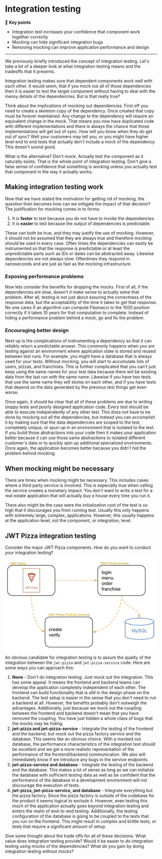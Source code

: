 # Integration testing

🔑 **Key points**

- Integration test increases your confidence that component work together correctly
- Mocking can hide significant integration bugs
- Removing mocking can improve application performance and design

---

We previously briefly introduced the concept of integration testing. Let's take a bit of a deeper look at what integration testing means and the tradeoffs that it presents.

Integration testing makes sure that dependent components work well with each other. It would seem, that if you mock out all of those dependencies then it is easier to test the target component without having to deal with the messy details of the dependencies. But is that really true?

Think about the implications of mocking out dependencies. First off you need to create a skeleton copy of the dependency. Once created that copy must be forever maintained. Any change to the dependency will require an equivalent change in the mock. That means you now have duplicated code with different implementations and there is always the chance that those implementations will get out of sync. How will you know when they do get out of sync? Well your customers may tell you, or you might have higher level end to end tests that actually don't include a mock of the dependency. This doesn't sound good.

What is the alternative? Don't mock. Actually test the component as it naturally exists. That is the whole point of integration testing. Don't give a false sense of confidence that something is working unless you actually test that component in the way it actually works.

## Making integration testing work

Now that we have stated the motivation for getting rid of mocking, the question then becomes how can we mitigate the impact of that decision? The justification for mocking comes in to forms:

1. It is **faster** to test because you do not have to invoke the dependencies.
1. It is **easier** to test because the output of dependencies is predictable.

These can both be true, and they may justify the use of mocking. However, it should not be assumed that they are always true and therefore mocking should be used in every case. Often times the dependencies can easily be instrumented so that the response is predictable or at least the unpredictable parts such as IDs or dates can be abstracted away. Likewise dependencies are not always slow. Oftentimes they respond in nanoseconds and are just as fast as the mocking infrastructure.

### Exposing performance problems

Now lets consider the benefits for dropping the mocks. First of all, if the dependencies are slow, doesn't it make sense to actually solve that problem. After all, testing is not just about assuring the correctness of the response data, but the acceptability of the time it takes to get that response. No one cares if an algorithm can compute Fibonacci to the 1000 position correctly if it takes 10 years for that computation to complete. Instead of hiding a performance problem behind a mock, go and fix the problem.

### Encouraging better design

Next up is the complications of instrumenting a dependency so that it can reliably return a predictable answer. This commonly happens when you are testing against an environment where application state is stored and reused between test runs. For example, you might have a database that is always used for your tests. Without mocking, you will start to accumulate lots of users, pizzas, and franchises. This is further complicated that you can't just keep using the same names for your test data because there will be existing data from the last run with the same name. Likewise if you have two tests that use the same name they will stomp on each other, and if you have tests that depend on the data generated by the previous test things get even worse.

Once again, it should be clear that all of these problems are due to writing sloppy tests and poorly designed application code. Every test should be able to execute independently of any other test. This does not have to be done by mocking out all the dependencies, but instead you can accomplish it by making sure that the data dependencies are scoped to the test, completely unique, or spun up in an environment that is isolated to the test. If you build those abstractions into your code then it makes your application better because it can use those same abstractions to isolated different customer's data or to quickly spin up additional specialized environments. Once again, the application becomes better because you didn't hid the problem behind mocking.

## When mocking might be necessary

There are times when mocking might be necessary. This includes cases where a third party service is involved. This is especially true when calling the service creates a monetary impact. You don't want to write a test for a real estate application that will actually buy a house every time you run it.

There also might be the case were the initialization cost of the test is so high that it discourages you from running test. Usually this only happens with extremely large, complex, applications. However, this usually happens at the application level, not the component, or integration, level.

## JWT Pizza integration testing

Consider the major JWT Pizza components. How do you want to conduct your integration testing?

![component overview](componentOverview.png)

An obvious candidate for integration testing is to assure the quality of the integration between the `jwt-pizza` and `jwt-pizza-service` code. Here are some ways you can approach this:

1. **None** - Don't do integration testing. Just mock out the integration. This has some appeal. It means the frontend and backend teams can develop the application completely independent of each other. The frontend can build functionality that is still in the design phase on the backend. The test setup is easier in the sense that you don't need to run a backend at all. However, the benefits probably don't outweigh the advantages. Additionally, just because we mock out the coupling between the frontend and backend doesn't mean that you have removed the coupling. You have just hidden a whole class of bugs that the mocks may be hiding.
1. **jwt-pizza and jwt-pizza-service** - Integrate the testing of the frontend and the backend, but mock out the pizza factory service and the database. This seems like an obvious choice. With a mocked out database, the performance characteristics of the integration test should be excellent and we get a more realistic representation of the performance of the frontend/backend communication. We also will immediately know if we introduce any bugs in the service endpoints.
1. **jwt-pizza-service and database** - Integrate the testing of the backend and the database. This makes a lot of sense as long as we can initialize the database with sufficient testing data as well as be confident that the performance of the database in a development environment will not discourage the execution of tests.
1. **jwt-pizza, jwt-pizza-service, and database** - Integrate everything but the pizza factory. Since the pizza factory is outside of the codebase for the product it seems logical to exclude it. However, even testing this much of the application actually goes beyond integration testing and enters the realm of end-to-end testing. Additionally, the testing configuration of the database is going to be coupled to the tests that you run on the frontend. This might result in complex and brittle tests, or tests that require a significant amount of setup.

Give some thought about the trade offs for all of these decisions. What value does integration testing provide? Would it be easier to do integration testing using mocks of the dependencies? What do you gain by doing integration testing without mocks?
